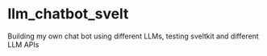 # llm_chatbot_svelt
Building my own chat bot using different LLMs, testing sveltkit and different LLM APIs
